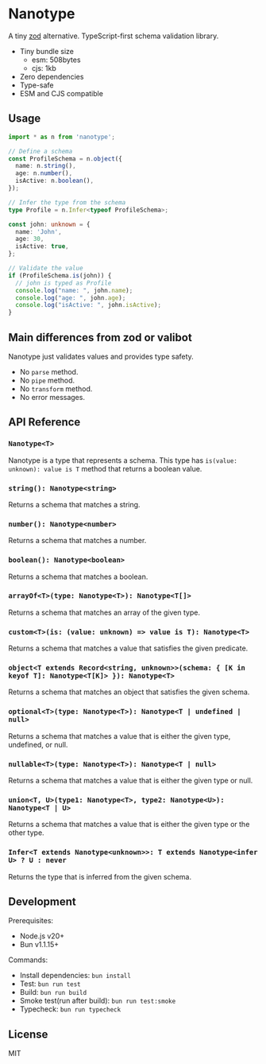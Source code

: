 # Nanotype

A tiny [zod](https://github.com/colinhacks/zod) alternative. TypeScript-first schema validation library.

 - Tiny bundle size
   - esm: 508bytes
   - cjs: 1kb
 - Zero dependencies
 - Type-safe
 - ESM and CJS compatible

## Usage

```ts
import * as n from 'nanotype';

// Define a schema
const ProfileSchema = n.object({
  name: n.string(),
  age: n.number(),
  isActive: n.boolean(),
});

// Infer the type from the schema
type Profile = n.Infer<typeof ProfileSchema>;

const john: unknown = {
  name: 'John',
  age: 30,
  isActive: true,
};

// Validate the value
if (ProfileSchema.is(john)) {
  // john is typed as Profile
  console.log("name: ", john.name);
  console.log("age: ", john.age);
  console.log("isActive: ", john.isActive);
}
```

## Main differences from zod or valibot

Nanotype just validates values and provides type safety.

- No `parse` method.
- No `pipe` method.
- No `transform` method.
- No error messages.


## API Reference

### `Nanotype<T>`

Nanotype is a type that represents a schema. This type has `is(value: unknown): value is T` method that returns a boolean value.

### `string(): Nanotype<string>`

Returns a schema that matches a string.

### `number(): Nanotype<number>`

Returns a schema that matches a number.

### `boolean(): Nanotype<boolean>`

Returns a schema that matches a boolean.

### `arrayOf<T>(type: Nanotype<T>): Nanotype<T[]>`

Returns a schema that matches an array of the given type.

### `custom<T>(is: (value: unknown) => value is T): Nanotype<T>`

Returns a schema that matches a value that satisfies the given predicate.

### `object<T extends Record<string, unknown>>(schema: { [K in keyof T]: Nanotype<T[K]> }): Nanotype<T>`

Returns a schema that matches an object that satisfies the given schema.

### `optional<T>(type: Nanotype<T>): Nanotype<T | undefined | null>`

Returns a schema that matches a value that is either the given type, undefined, or null.

### `nullable<T>(type: Nanotype<T>): Nanotype<T | null>`

Returns a schema that matches a value that is either the given type or null.

### `union<T, U>(type1: Nanotype<T>, type2: Nanotype<U>): Nanotype<T | U>`

Returns a schema that matches a value that is either the given type or the other type.

### `Infer<T extends Nanotype<unknown>>: T extends Nanotype<infer U> ? U : never`

Returns the type that is inferred from the given schema.

## Development

Prerequisites:
 - Node.js v20+
 - Bun v1.1.15+

Commands:
 - Install dependencies: `bun install`
 - Test: `bun run test`
 - Build: `bun run build`
 - Smoke test(run after build): `bun run test:smoke` 
 - Typecheck: `bun run typecheck`

## License

MIT
